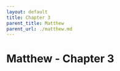 ```yaml
---
layout: default
title: Chapter 3
parent_title: Matthew
parent_url: ./matthew.md
---
```


# Matthew - Chapter 3
